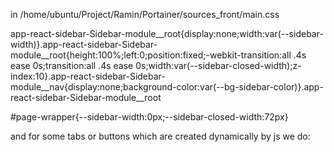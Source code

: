in /home/ubuntu/Project/Ramin/Portainer/sources_front/main.css

app-react-sidebar-Sidebar-module__root{display:none;width:var(--sidebar-width)}.app-react-sidebar-Sidebar-module__root{height:100%;left:0;position:fixed;-webkit-transition:all .4s ease 0s;transition:all .4s ease 0s;width:var(--sidebar-closed-width);z-index:10}.app-react-sidebar-Sidebar-module__nav{display:none;background-color:var(--bg-sidebar-color)}.app-react-sidebar-Sidebar-module__root

#page-wrapper{--sidebar-width:0px;--sidebar-closed-width:72px}


and for some tabs or buttons which are created dynamically by js we do:

<!-- <button authorization="DockerContainerStart" class="btn btn-light btn-sm" ng-click="start()" ng-disabled="container.State.Running || container.IsPortainer">\n            <pr-icon icon="\'play\'"></pr-icon>\n            Start\n          </button>\n

<button authorization="DockerContainerStart" class="btn btn-light btn-sm" ng-click="start()" ng-disabled="true">\n            <pr-icon icon="\'play\'"></pr-icon>\n            Start\n          </button>\n -->